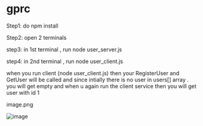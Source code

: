 
# gprc
Step1: do npm install

Step2: open 2 terminals

step3: in 1st terminal , run node user_server.js

step4: in 2nd terminal , run node user_client.js

when you run client (node user_client.js) then your RegisterUser and GetUser will be called and since intially 
there is no user in users[] array . you will get empty and when u again run the client service then you will get user with id 1


image.png

![image](https://github.com/sharmaViks/gprc/assets/22673614/207ea16b-a20f-43c8-aeca-77eff94a959b)


